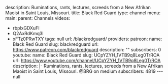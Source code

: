 description: Ruminations, rants, lectures, screeds from a New Afrikan Maoist in Saint
  Louis, Missouri.
title: Black Red Guard
type: channel
menu:
  main:
    parent: Channels
videos:
- rbplxGDXuFI
- Q2AxRdKmq3I
- xFTz0PRwTXY
tags: null
url: /blackredguard/
providers:
  patreon:
    name: Black Red Guard
    slug: blackredguard
    url: https://www.patreon.com/blackredguard
    description: ""
    subscribers: 0
  youtube:
    name: Black Red Guard
    slug: UCpYZYH_1VTB9q8Leg0TrROA
    url: https://www.youtube.com/channel/UCpYZYH_1VTB9q8Leg0TrROA
    description: |-
      Ruminations, rants, lectures, screeds from a New Afrikan Maoist in Saint Louis, Missouri.
      @BRG on medium
    subscribers: 4819
--- null
